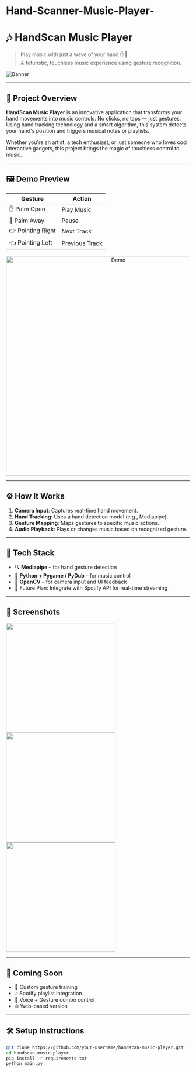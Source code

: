 # Hand-Scanner-Music-Player-

# 🎶 HandScan Music Player

> Play music with just a wave of your hand ✋🎵  
> A futuristic, touchless music experience using gesture recognition.

![Banner](assets/banner.gif) <!-- Replace with your animated demo or logo -->

---

## 🌟 Project Overview

**HandScan Music Player** is an innovative application that transforms your hand movements into music controls. No clicks, no taps — just gestures. Using hand tracking technology and a smart algorithm, this system detects your hand's position and triggers musical notes or playlists.

Whether you're an artist, a tech enthusiast, or just someone who loves cool interactive gadgets, this project brings the magic of touchless control to music.

---

## 🖼️ Demo Preview

| Gesture | Action |  
|--------|--------|  
| ✋ Palm Open | Play Music |  
| 🤚 Palm Away | Pause |  
| 👉 Pointing Right | Next Track |  
| 👈 Pointing Left | Previous Track |  

<p align="center">
  <img src="assets/hand-scan-demo.gif" alt="Demo" width="600"/>
</p>

---

## ⚙️ How It Works

1. **Camera Input**: Captures real-time hand movement.
2. **Hand Tracking**: Uses a hand detection model (e.g., Mediapipe).
3. **Gesture Mapping**: Maps gestures to specific music actions.
4. **Audio Playback**: Plays or changes music based on recognized gesture.

---

## 🧰 Tech Stack

- 🔍 **Mediapipe** – for hand gesture detection  
- 🎵 **Python + Pygame / PyDub** – for music control  
- 🎥 **OpenCV** – for camera input and UI feedback  
- 🚀 Future Plan: Integrate with Spotify API for real-time streaming  

---

## 📸 Screenshots

<p float="left">
  <img src="assets/ui-1.png" width="300"/>
  <img src="assets/ui-2.png" width="300"/>
  <img src="assets/ui-3.png" width="300"/>
</p>

---

## 🔮 Coming Soon

- 🧠 Custom gesture training  
- 🎶 Spotify playlist integration  
- 🎤 Voice + Gesture combo control  
- 🌐 Web-based version  

---

## 🛠️ Setup Instructions

```bash
git clone https://github.com/your-username/handscan-music-player.git
cd handscan-music-player
pip install -r requirements.txt
python main.py
